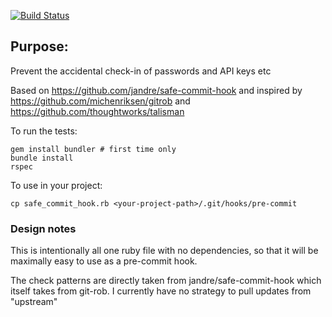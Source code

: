 [![Build Status](https://travis-ci.org/compwron/safe-commit-hook-rb.svg)](https://travis-ci.org/compwron/safe-commit-hook-rb)

Purpose:
--------

Prevent the accidental check-in of passwords and API keys etc

Based on https://github.com/jandre/safe-commit-hook and inspired by https://github.com/michenriksen/gitrob and https://github.com/thoughtworks/talisman


To run the tests:

````
gem install bundler # first time only
bundle install
rspec
````

To use in your project:

````
cp safe_commit_hook.rb <your-project-path>/.git/hooks/pre-commit
````

### Design notes

This is intentionally all one ruby file with no dependencies, so that it will be maximally easy to use as a pre-commit hook.

The check patterns are directly taken from jandre/safe-commit-hook which itself takes from git-rob. I currently have no strategy to pull updates from "upstream"
